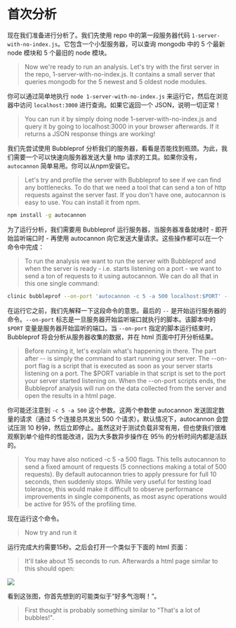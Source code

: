 # 首次分析

现在我们准备进行分析了。我们先使用 repo 中的第一段服务器代码 `1-server-with-no-index.js`。它包含一个小型服务器，可以查询 mongodb 中的 5 个最新 node 模块和 5 个最旧的 node 模块。
> Now we're ready to run an analysis. Let's try with the first server in the repo, 1-server-with-no-index.js. It contains a small server that queries mongodb for the 5 newest and 5 oldest node modules.

你可以通过简单地执行 `node 1-server-with-no-index.js` 来运行它，然后在浏览器中访问 `localhost:3000` 进行查询。如果它返回一个 JSON，说明一切正常！
> You can run it by simply doing node 1-server-with-no-index.js and query it by going to localhost:3000 in your browser afterwards. If it returns a JSON response things are working!

我们先尝试使用 Bubbleprof 分析我们的服务器，看看是否能找到瓶颈。为此，我们需要一个可以快速向服务器发送大量 http 请求的工具。如果你没有，`autocannon` 简单易用。你可以从npm安装它。
> Let's try and profile the server with Bubbleprof to see if we can find any bottlenecks. To do that we need a tool that can send a ton of http requests against the server fast. If you don't have one, autocannon is easy to use. You can install it from npm.

```bash
npm install -g autocannon
```

为了运行分析，我们需要用 Bubbleprof 运行服务器，当服务器准备就绪时 - 即开始监听端口时 - 再使用 autocannon 向它发送大量请求。这些操作都可以在一个命令中完成：
> To run the analysis we want to run the server with Bubbleprof and when the server is ready - i.e. starts listening on a port - we want to send a ton of requests to it using autocannon. We can do all that in this one single command:

```bash
clinic bubbleprof --on-port 'autocannon -c 5 -a 500 localhost:$PORT' -- node 1-server-with-no-index.js
```

在运行它之前，我们先解释一下这段命令的意思。最后的 `--` 是开始运行服务器的命令。`--on-port` 标志是一旦服务器开始监听端口就执行的脚本。该脚本中的 `$PORT` 变量是服务器开始监听的端口。当 `--on-port` 指定的脚本运行结束时，Bubbleprof 将会分析从服务器收集的数据，并在 html 页面中打开分析结果。
> Before running it, let's explain what's happening in there. The part after -- is simply the command to start running your server. The --on-port flag is a script that is executed as soon as your server starts listening on a port. The $PORT variable in that script is set to the port your server started listening on. When the --on-port scripts ends, the Bubbleprof analysis will run on the data collected from the server and open the results in a html page.

你可能还注意到 `-c 5 -a 500` 这个参数。这两个参数使 autocannon 发送固定数量的请求（通过 5 个连接总共发出 500 个请求）。默认情况下，autocannon 会尝试压测 10 秒钟，然后立即停止。虽然这对于测试负载非常有用，但也使我们很难观察到单个组件的性能改进，因为大多数异步操作在 95％ 的分析时间内都是活跃的。
> You may have also noticed -c 5 -a 500 flags. This tells autocannon to send a fixed amount of requests (5 connections making a total of 500 requests). By default autocannon tries to apply pressure for full 10 seconds, then suddenly stops. While very useful for testing load tolerance, this would make it difficult to observe performance improvements in single components, as most async operations would be active for 95% of the profiling time.

现在运行这个命令。
> Now try and run it

运行完成大约需要15秒。之后会打开一个类似于下面的 html 页面：
> It'll take about 15 seconds to run. Afterwards a html page similar to this should open:

![](https://clinicjs.org/static/0d21aa67f80041328f996853361c0e89/71c55/03-A.png)

看到这张图，你首先想到的可能类似于“好多气泡啊！”。
> First thought is probably something similar to "That's a lot of bubbles!".